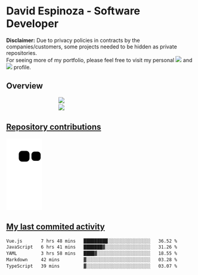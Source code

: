 # David Espinoza - Software Developer
<div id="links">
  <p>
    <strong>Disclaimer:</strong> Due to privacy policies in contracts by the companies/customers, some projects needed to be hidden as private repositories. <br />
For seeing more of my portfolio, please feel free to visit my personal <a href="https://davidespinoza.dev" target="_blank"><img src="https://img.shields.io/badge/website-000000?style=for-the-badge&logo=About.me&logoColor=white" target="_blank"></a> and <a href="https://www.linkedin.com/in/despinozap" target="_blank"><img src="https://img.shields.io/badge/LinkedIn-0077B5?style=for-the-badge&logo=linkedin&logoColor=white" target="_blank"></a> profile.
  </p>
</div>

## Overview

<div id="stats">
  <a href="https://github.com/despinozap">
  <img height="180em" style="margin: 0em 10em;" src="https://github-readme-stats.vercel.app/api?username=despinozap&show_icons=true&include_all_commits=true&count_private=true&theme=default"/>
  <img height="180em" style="margin: 0em 10em;" src="https://github-readme-stats.vercel.app/api/top-langs/?username=despinozap&layout=compact&langs_count=7&theme=default"/>
</div>
 
## Repository contributions
<div id="snake"> 

  ![Snake animation](https://github.com/despinozap/despinozap/blob/output/github-contribution-grid-snake.svg)
</div>

## My last commited activity
<!--START_SECTION:waka-->

```txt
Vue.js       7 hrs 48 mins   █████████░░░░░░░░░░░░░░░░   36.52 %
JavaScript   6 hrs 41 mins   ███████▓░░░░░░░░░░░░░░░░░   31.26 %
YAML         3 hrs 58 mins   ████▓░░░░░░░░░░░░░░░░░░░░   18.55 %
Markdown     42 mins         ▓░░░░░░░░░░░░░░░░░░░░░░░░   03.28 %
TypeScript   39 mins         ▓░░░░░░░░░░░░░░░░░░░░░░░░   03.07 %
```

<!--END_SECTION:waka-->
